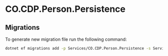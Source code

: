 # CO.CDP.Person.Persistence

## Migrations

To generate new migration file run the following command:

```bash
dotnet ef migrations add -p Services/CO.CDP.Person.Persistence -s Services/CO.CDP.Person.WebApi <Title>
```
